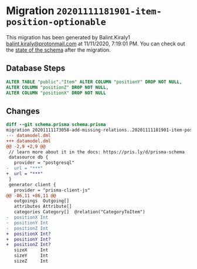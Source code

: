 # Migration `20201111181901-item-position-optionable`

This migration has been generated by Balint.Kiraly1 <balint.kiraly@protonmail.com> at 11/11/2020, 7:19:01 PM.
You can check out the [state of the schema](./schema.prisma) after the migration.

## Database Steps

```sql
ALTER TABLE "public"."Item" ALTER COLUMN "positionY" DROP NOT NULL,
ALTER COLUMN "positionZ" DROP NOT NULL,
ALTER COLUMN "positionX" DROP NOT NULL
```

## Changes

```diff
diff --git schema.prisma schema.prisma
migration 20201111173058-add-missing-relations..20201111181901-item-position-optionable
--- datamodel.dml
+++ datamodel.dml
@@ -2,9 +2,9 @@
 // learn more about it in the docs: https://pris.ly/d/prisma-schema
 datasource db {
   provider = "postgresql"
-  url = "***"
+  url = "***"
 }
 generator client {
   provider = "prisma-client-js"
@@ -86,11 +86,11 @@
   outgoings  Outgoing[]
   attributes Attribute[]
   categories Category[]  @relation("CategoryToItem")
-  positionX Int
-  positionY Int
-  positionZ Int
+  positionX Int?
+  positionY Int?
+  positionZ Int?
   sizeX     Int
   sizeY     Int
   sizeZ     Int
```


